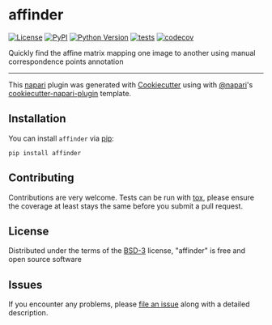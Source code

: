 # affinder

[![License](https://img.shields.io/pypi/l/affinder.svg?color=green)](https://github.com/napari/affinder/raw/main/LICENSE)
[![PyPI](https://img.shields.io/pypi/v/affinder.svg?color=green)](https://pypi.org/project/affinder)
[![Python Version](https://img.shields.io/pypi/pyversions/affinder.svg?color=green)](https://python.org)
[![tests](https://github.com/jni/affinder/workflows/tests/badge.svg)](https://github.com/jni/affinder/actions)
[![codecov](https://codecov.io/gh/jni/affinder/branch/main/graph/badge.svg)](https://codecov.io/gh/jni/affinder)

Quickly find the affine matrix mapping one image to another using manual correspondence points annotation

----------------------------------

This [napari] plugin was generated with [Cookiecutter] using with [@napari]'s [cookiecutter-napari-plugin] template.

<!--
Don't miss the full getting started guide to set up your new package:
https://github.com/napari/cookiecutter-napari-plugin#getting-started

and review the napari docs for plugin developers:
https://napari.org/docs/plugins/index.html
-->

## Installation

You can install `affinder` via [pip]:

    pip install affinder

## Contributing

Contributions are very welcome. Tests can be run with [tox], please ensure
the coverage at least stays the same before you submit a pull request.

## License

Distributed under the terms of the [BSD-3] license,
"affinder" is free and open source software

## Issues

If you encounter any problems, please [file an issue] along with a detailed description.

[napari]: https://github.com/napari/napari
[Cookiecutter]: https://github.com/audreyr/cookiecutter
[@napari]: https://github.com/napari
[MIT]: http://opensource.org/licenses/MIT
[BSD-3]: http://opensource.org/licenses/BSD-3-Clause
[GNU GPL v3.0]: http://www.gnu.org/licenses/gpl-3.0.txt
[GNU LGPL v3.0]: http://www.gnu.org/licenses/lgpl-3.0.txt
[Apache Software License 2.0]: http://www.apache.org/licenses/LICENSE-2.0
[Mozilla Public License 2.0]: https://www.mozilla.org/media/MPL/2.0/index.txt
[cookiecutter-napari-plugin]: https://github.com/napari/cookiecutter-napari-plugin
[file an issue]: https://github.com/jni/affinder/issues
[napari]: https://github.com/napari/napari
[tox]: https://tox.readthedocs.io/en/latest/
[pip]: https://pypi.org/project/pip/
[PyPI]: https://pypi.org/
